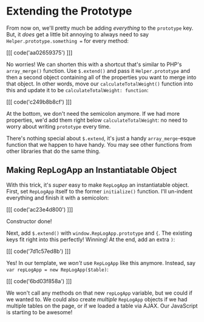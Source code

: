 # Extending the Prototype

From now on, we'll pretty much be adding *everything* to the `prototype` key. But,
it *does* get a little bit annoying to always need to say `Helper.prototype.something =`
for every method:

[[[ code('aa02659375') ]]]

No worries! We can shorten this with a shortcut that's similar to PHP's `array_merge()`
function. Use `$.extend()` and pass it `Helper.prototype` and then a second object
containing all of the properties you want to merge into that object. In other words,
move our `calculateTotalWeight()` function into this and update it to be
`calculateTotalWeight: function`:

[[[ code('c249b8b8cf') ]]]

At the bottom, we don't need the semicolon anymore. If we had more properties, we'd add
them right below `calculateTotalWeight`: no need to worry about writing `prototype`
every time.

There's nothing special about `$.extend`, it's just a handy `array_merge`-esque
function that we happen to have handy. You may see other functions from other libraries
that do the same thing.

## Making RepLogApp an Instantiatable Object

With this trick, it's *super* easy to make `RepLogApp` an instantiatable object.
First, set `RepLogApp` itself to the former `initialize()` function. I'll un-indent
everything and finish it with a semicolon:

[[[ code('ac23e4d800') ]]]

Constructor done!

Next, add `$.extend()` with `window.RepLogApp.prototype` and `{`. The existing keys
fit right into this perfectly! Winning! At the end, add an extra `)`:

[[[ code('7d1c57ed8b') ]]]

Yes! In our template, we *won't* use `RepLogApp` like this anymore. Instead, say
`var repLogApp = new RepLogApp($table)`:

[[[ code('6bd03f858a') ]]]

We won't call any methods on that new `repLogApp` variable, but we could if we wanted to.
We could also create *multiple* `RepLogApp` objects if we had multiple tables on the page,
or if we loaded a table via AJAX. Our JavaScript is starting to be awesome!
